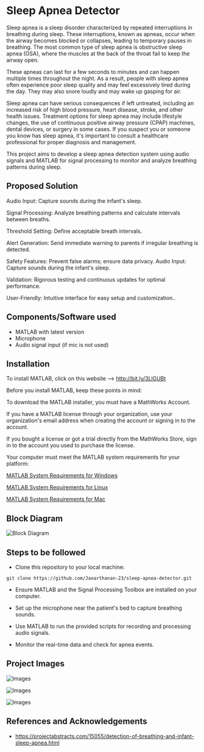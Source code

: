 
# Sleep Apnea Detector

Sleep apnea is a sleep disorder characterized by repeated interruptions in breathing during sleep. These interruptions, known as apneas, occur when the airway becomes blocked or collapses, leading to temporary pauses in breathing. The most common type of sleep apnea is obstructive sleep apnea (OSA), where the muscles at the back of the throat fail to keep the airway open.

These apneas can last for a few seconds to minutes and can happen multiple times throughout the night. As a result, people with sleep apnea often experience poor sleep quality and may feel excessively tired during the day. They may also snore loudly and may wake up gasping for air.

Sleep apnea can have serious consequences if left untreated, including an increased risk of high blood pressure, heart disease, stroke, and other health issues. Treatment options for sleep apnea may include lifestyle changes, the use of continuous positive airway pressure (CPAP) machines, dental devices, or surgery in some cases. If you suspect you or someone you know has sleep apnea, it's important to consult a healthcare professional for proper diagnosis and management.

This project aims to develop a sleep apnea detection system using audio signals and MATLAB for signal processing to monitor and analyze breathing patterns during sleep.
## Proposed Solution

Audio Input: Capture sounds during the infant's sleep.

Signal Processing: Analyze breathing patterns and calculate intervals between breaths.

Threshold Setting: Define acceptable breath intervals.

Alert Generation: Send immediate warning to parents if irregular breathing is detected.

Safety Features: Prevent false alarms; ensure data privacy. Audio Input: Capture sounds during the infant's sleep.

Validation: Rigorous testing and continuous updates for optimal performance.

User-Friendly: Intuitive interface for easy setup and customization..

## Components/Software used

* MATLAB with latest version
* Microphone
* Audio signal input (if mic is not used)
## Installation

To install MATLAB, click on this website --> http://bit.ly/3LlGUBt

Before you install MATLAB, keep these points in mind:

To download the MATLAB installer, you must have a MathWorks Account.

If you have a MATLAB license through your organization, use your organization's email address when creating the account or signing in to the account.

If you bought a license or got a trial directly from the MathWorks Store, sign in to the account you used to purchase the license.

Your computer must meet the MATLAB system requirements for your platform:

[MATLAB System Requirements for Windows](https://www.mathworks.com/support/requirements/matlab-system-requirements.html)

[MATLAB System Requirements for Linux](https://www.mathworks.com/support/requirements/matlab-linux.html)

[MATLAB System Requirements for Mac](https://www.mathworks.com/support/requirements/matlab-mac.html)
## Block Diagram

![Block Diagram](https://i.postimg.cc/bvndGXDY/Screenshot-2024-07-14-091436.png)
## Steps to be followed
* Clone this repository to your local machine:

```git clone https://github.com/Janarthanan-23/sleep-apnea-detector.git```

* Ensure MATLAB and the Signal Processing Toolbox are installed on your computer.

* Set up the microphone near the patient's bed to capture breathing sounds.

* Use MATLAB to run the provided scripts for recording and processing audio signals.

* Monitor the real-time data and check for apnea events.

## Project Images

![Images](https://i.postimg.cc/Y93CNm5n/Whats-App-Image-2024-07-13-at-21-03-37-214b582f.jpg)

![Images](https://i.postimg.cc/YCWg6bbd/Whats-App-Image-2024-07-13-at-21-04-34-ca45206b.jpg)

![Images](https://i.postimg.cc/Y93CNm5n/Whats-App-Image-2024-07-13-at-21-03-37-214b582f.jpg)

## References and Acknowledgements

* https://projectabstracts.com/15055/detection-of-breathing-and-infant-sleep-apnea.html
